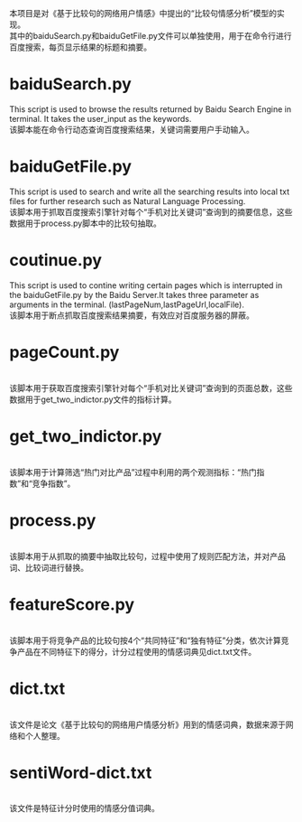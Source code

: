 本项目是对《基于比较句的网络用户情感》中提出的“比较句情感分析”模型的实现。
<br>其中的baiduSearch.py和baiduGetFile.py文件可以单独使用，用于在命令行进行百度搜索，每页显示结果的标题和摘要。

# baiduSearch.py
This script is used to browse the results returned by Baidu Search Engine in terminal. It takes the user_input as the keywords.
<br>该脚本能在命令行动态查询百度搜索结果，关键词需要用户手动输入。

# baiduGetFile.py
This script is used to search and write all the searching results into local txt files for further research such as Natural Language Processing.
<br>该脚本用于抓取百度搜索引擎针对每个“手机对比关键词”查询到的摘要信息，这些数据用于process.py脚本中的比较句抽取。

# coutinue.py
This script is used to contine writing certain pages which is interrupted in the baiduGetFile.py by the Baidu Server.It takes three parameter as arguments in the terminal. (lastPageNum,lastPageUrl,localFile).
<br>该脚本用于断点抓取百度搜索结果摘要，有效应对百度服务器的屏蔽。

# pageCount.py
<br>该脚本用于获取百度搜索引擎针对每个“手机对比关键词”查询到的页面总数，这些数据用于get_two_indictor.py文件的指标计算。

# get_two_indictor.py
<br>该脚本用于计算筛选“热门对比产品”过程中利用的两个观测指标：“热门指数”和“竞争指数”。

# process.py
<br>该脚本用于从抓取的摘要中抽取比较句，过程中使用了规则匹配方法，并对产品词、比较词进行替换。

# featureScore.py
<br>该脚本用于将竞争产品的比较句按4个“共同特征”和“独有特征”分类，依次计算竞争产品在不同特征下的得分，计分过程使用的情感词典见dict.txt文件。

# dict.txt
<br>该文件是论文《基于比较句的网络用户情感分析》用到的情感词典，数据来源于网络和个人整理。

# sentiWord-dict.txt
<br>该文件是特征计分时使用的情感分值词典。
